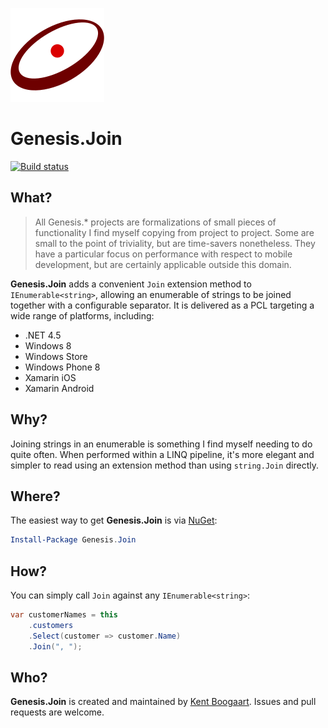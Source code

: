![Logo](Art/Logo150x150.png "Logo")

# Genesis.Join

[![Build status](https://ci.appveyor.com/api/projects/status/jj04jexicfocv1cd?svg=true)](https://ci.appveyor.com/project/kentcb/genesis-join)

## What?

> All Genesis.* projects are formalizations of small pieces of functionality I find myself copying from project to project. Some are small to the point of triviality, but are time-savers nonetheless. They have a particular focus on performance with respect to mobile development, but are certainly applicable outside this domain.
 
**Genesis.Join** adds a convenient `Join` extension method to `IEnumerable<string>`, allowing an enumerable of strings to be joined together with a configurable separator. It is delivered as a PCL targeting a wide range of platforms, including:

* .NET 4.5
* Windows 8
* Windows Store
* Windows Phone 8
* Xamarin iOS
* Xamarin Android

## Why?

Joining strings in an enumerable is something I find myself needing to do quite often. When performed within a LINQ pipeline, it's more elegant and simpler to read using an extension method than using `string.Join` directly.

## Where?

The easiest way to get **Genesis.Join** is via [NuGet](http://www.nuget.org/packages/Genesis.Join/):

```PowerShell
Install-Package Genesis.Join
```

## How?

You can simply call `Join` against any `IEnumerable<string>`:

```C#
var customerNames = this
    .customers
    .Select(customer => customer.Name)
    .Join(", ");
```

## Who?

**Genesis.Join** is created and maintained by [Kent Boogaart](http://kent-boogaart.com). Issues and pull requests are welcome.